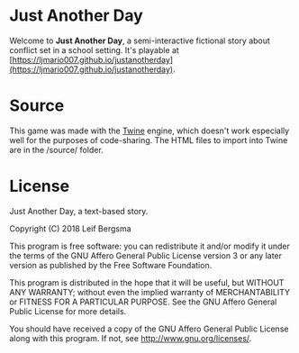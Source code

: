 # Just Another Day
Welcome to **Just Another Day**, a semi-interactive fictional story about conflict set in a school setting. It's playable at [https://ljmario007.github.io/justanotherday](https://ljmario007.github.io/justanotherday).




# Source
This game was made with the [Twine](http://twinery.org) engine, which doesn't work especially well for the purposes of code-sharing. The HTML files to import into Twine are in the /source/ folder.




# License
Just Another Day, a text-based story.

Copyright (C) 2018 Leif Bergsma

This program is free software: you can redistribute it and/or modify it under the terms of the GNU Affero General Public License version 3 or any later version as published by the Free Software Foundation.

This program is distributed in the hope that it will be useful, but WITHOUT ANY WARRANTY; without even the implied warranty of MERCHANTABILITY or FITNESS FOR A PARTICULAR PURPOSE.  See the GNU Affero General Public License for more details.

You should have received a copy of the GNU Affero General Public License along with this program.  If not, see <http://www.gnu.org/licenses/>.
